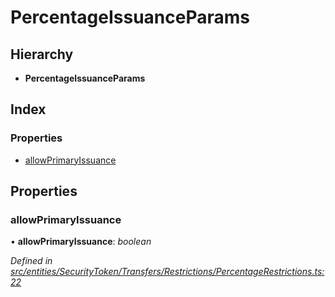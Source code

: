 # PercentageIssuanceParams

## Hierarchy

* **PercentageIssuanceParams**

## Index

### Properties

* [allowPrimaryIssuance]()

## Properties

### allowPrimaryIssuance

• **allowPrimaryIssuance**: _boolean_

_Defined in_ [_src/entities/SecurityToken/Transfers/Restrictions/PercentageRestrictions.ts:22_](https://github.com/PolymathNetwork/polymath-sdk/blob/550676f/src/entities/SecurityToken/Transfers/Restrictions/PercentageRestrictions.ts#L22)

